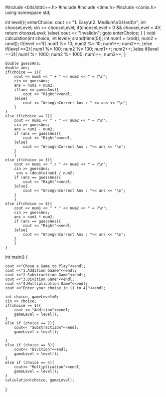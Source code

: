 #include <bits/stdc++.h>
#include <cstdlib>
#include <time.h>
#include <conio.h>
using namespace std;

int level(){
    enterChoice:
    cout << "1. Easy\n2. Medium\n3.Hard\n";
    int chooseLevel;
    cin >> chooseLevel;
    if(chooseLevel > 0 && chooseLevel < 4){
        return chooseLevel;
    }else{
        cout << "Invalid\n";
        goto enterChoice;
    }
}
void calculation(int choice, int level){
    srand(time(0));
    int  num1 = rand(), num2 = rand();
    if(level ==1){
        num1 %= 10; num2 %= 10;
        num1++; num2++;
    }else if(level ==2){
        num1 %= 100; num2 %= 100;
        num1++; num2++;
    }else if(level ==3){
        num1 %= 1000; num2 %= 1000;
        num1++; num2++;
    }
    
    double guessAns;
    double ans;
    if(choice == 1){
        cout << num1 << " + " << num2 << " = ?\n"; 
        cin >> guessAns;
        ans = num1 + num2;
        if(ans == guessAns){
            cout << "Right"<<endl;
        }else{
            cout << "Wrong\nCorrect Ans : " << ans << "\n";
        }
    }
    else if(choice == 2){
        cout << num1 << " - " << num2 << " = ?\n";
        cin >> guessAns;
        ans = num1 - num2;
        if (ans == guessAns){
            cout << "Right"<<endl;
        }else{
            cout << "Wrong\nCorrect Ans : "<< ans << "\n";
        }
        }
    else if(choice == 3){
        cout << num1 << " / " << num2 << " = ?\n";
        cin >> guessAns;
         ans = (double)num1 / num2;
        if (ans == guessAns){
            cout << "Right"<<endl;
        }else{
            cout << "Wrong\nCorrect Ans : "<< ans << "\n";
        }
        }    
    else if(choice == 4){
        cout << num1 << " * " << num2 << " = ?\n";
        cin >> guessAns;
        ans = num1 * num2;
        if (ans == guessAns){
            cout << "Right"<<endl;
        }else{
            cout << "Wrong\nCorrect Ans : "<< ans << "\n";
        }
        }
    }

int main()
{
    
    cout <<"Chose a Game to Play"<<endl;
    cout <<"1.Addition Gaame"<<endl;
    cout <<"2.Substractiion Game"<<endl;
    cout <<"3.Divition Game"<<endl;
    cout <<"4.Multiplication Game"<<endl;
    cout <<"Enter your choise in (1 to 4)"<<endl;
    
    int choice, gameLevel=0;
    cin >> choice;
    if(choice == 1){
        cout << "Addition"<<endl;
        gameLevel = level();
    }
    else if (choice == 2){
        cout<< "Substractiion"<<endl; 
        gameLevel = level();
        
    }
    else if (choice == 3){
        cout<< "Divition"<<endl; 
        gameLevel = level();
    }
    else if (choice == 4){
        cout<< "Multiplication"<<endl; 
        gameLevel = level();
    }
    calculation(choice, gameLevel);
    
  
    
   
}





